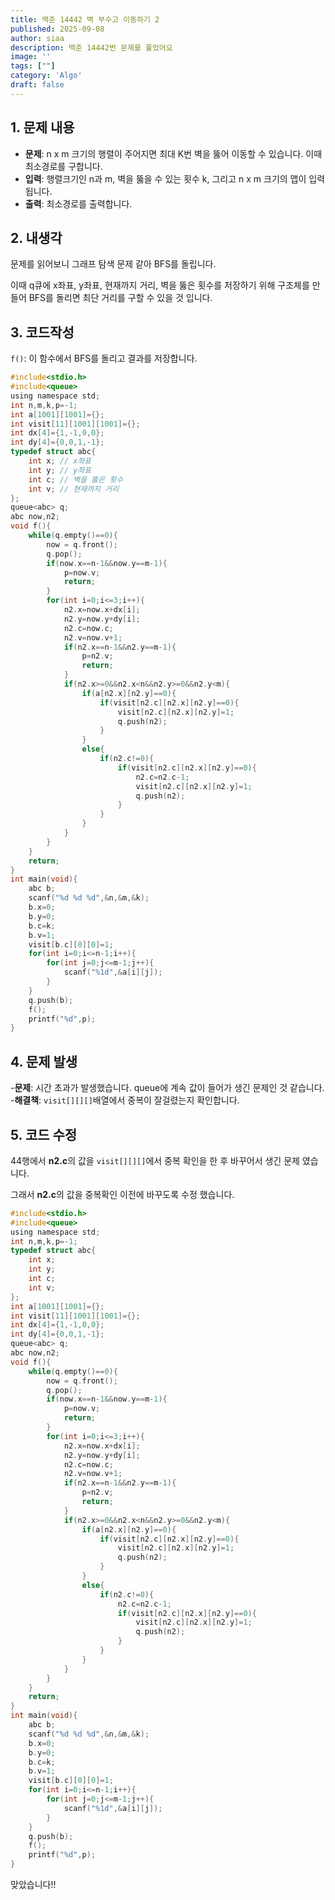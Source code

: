 ```yaml
---
title: 백준 14442 벽 부수고 이동하기 2
published: 2025-09-08
author: siaa
description: 백준 14442번 문제를 풀었어요
image: ''
tags: [""]
category: 'Algo'
draft: false
---
```

## 1. 문제 내용
   - **문제**: n x m 크기의 행렬이 주어지면 최대 K번 벽을 뚫어 이동할 수 있습니다. 이때 최소경로를 구합니다.
   - **입력**: 행렬크기인 n과 m, 벽을 뚫을 수 있는 횟수 k, 그리고 n x m 크기의 맵이 입력 됩니다.
   - **출력**: 최소경로를 출력합니다.

## 2. 내생각
   문제를 읽어보니 그래프 탐색 문제 같아 BFS를 돌립니다.
   
   이때 q큐에 x좌표, y좌표, 현재까지 거리, 벽을 뚫은 횟수를 저장하기 위해 구조체를 만들어 BFS를 돌리면 최단 거리를 구할 수 있을 것 입니다.

## 3. 코드작성
   `f()`: 이 함수에서 BFS를 돌리고 결과를 저장합니다.
```C
#include<stdio.h>
#include<queue>
using namespace std;
int n,m,k,p=-1;
int a[1001][1001]={};
int visit[11][1001][1001]={};
int dx[4]={1,-1,0,0};
int dy[4]={0,0,1,-1};
typedef struct abc{
	int x; // x좌표
	int y; // y좌표
	int c; // 벽을 뚫은 횟수
	int v; // 현재까지 거리
};
queue<abc> q;
abc now,n2;
void f(){
	while(q.empty()==0){
		now = q.front();
		q.pop();
		if(now.x==n-1&&now.y==m-1){
			p=now.v;
			return;
		}
		for(int i=0;i<=3;i++){
			n2.x=now.x+dx[i];
			n2.y=now.y+dy[i];
			n2.c=now.c;
			n2.v=now.v+1;
			if(n2.x==n-1&&n2.y==m-1){
				p=n2.v;
				return;
			}
			if(n2.x>=0&&n2.x<n&&n2.y>=0&&n2.y<m){
				if(a[n2.x][n2.y]==0){
					if(visit[n2.c][n2.x][n2.y]==0){
						visit[n2.c][n2.x][n2.y]=1;
						q.push(n2);
					}
				}
				else{
					if(n2.c!=0){
						if(visit[n2.c][n2.x][n2.y]==0){
                            n2.c=n2.c-1;
							visit[n2.c][n2.x][n2.y]=1;
							q.push(n2);
						}
					}
				}
			}
		}
	}
	return;
}
int main(void){
	abc b;
	scanf("%d %d %d",&n,&m,&k);
	b.x=0;
	b.y=0;
	b.c=k;
	b.v=1;
	visit[b.c][0][0]=1;
	for(int i=0;i<=n-1;i++){
		for(int j=0;j<=m-1;j++){
			scanf("%1d",&a[i][j]);
		}
	}
	q.push(b);
	f();
	printf("%d",p);
}
```

## 4. 문제 발생
   -**문제**: 시간 초과가 발생했습니다. queue에 계속 값이 들어가 생긴 문제인 것 같습니다.
   -**해결책**: `visit[][][]`배열에서 중복이 잘걸렸는지 확인합니다.

## 5. 코드 수정
   44행에서 **n2.c**의 값을 `visit[][][]`에서 중복 확인을 한 후 바꾸어서 생긴 문제 였습니다.

   그래서 **n2.c**의 값을 중복확인 이전에 바꾸도록 수정 했습니다.
```c
#include<stdio.h>
#include<queue>
using namespace std;
int n,m,k,p=-1;
typedef struct abc{
	int x;
	int y;
	int c;
	int v;
};
int a[1001][1001]={};
int visit[11][1001][1001]={};
int dx[4]={1,-1,0,0};
int dy[4]={0,0,1,-1};
queue<abc> q;
abc now,n2;
void f(){
	while(q.empty()==0){
		now = q.front();
		q.pop();
		if(now.x==n-1&&now.y==m-1){
			p=now.v;
			return;
		}
		for(int i=0;i<=3;i++){
			n2.x=now.x+dx[i];
			n2.y=now.y+dy[i];
			n2.c=now.c;
			n2.v=now.v+1;
			if(n2.x==n-1&&n2.y==m-1){
				p=n2.v;
				return;
			}
			if(n2.x>=0&&n2.x<n&&n2.y>=0&&n2.y<m){
				if(a[n2.x][n2.y]==0){
					if(visit[n2.c][n2.x][n2.y]==0){
						visit[n2.c][n2.x][n2.y]=1;
						q.push(n2);
					}
				}
				else{
					if(n2.c!=0){
						n2.c=n2.c-1;
						if(visit[n2.c][n2.x][n2.y]==0){
							visit[n2.c][n2.x][n2.y]=1;
							q.push(n2);
						}
					}
				}
			}
		}
	}
	return;
}
int main(void){
	abc b;
	scanf("%d %d %d",&n,&m,&k);
	b.x=0;
	b.y=0;
	b.c=k;
	b.v=1;
	visit[b.c][0][0]=1;
	for(int i=0;i<=n-1;i++){
		for(int j=0;j<=m-1;j++){
			scanf("%1d",&a[i][j]);
		}
	}
	q.push(b);
	f();
	printf("%d",p);
}
```
   맞았습니다!!